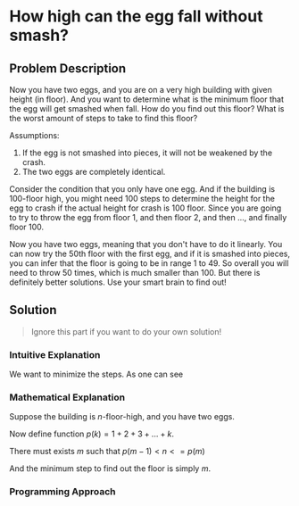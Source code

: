 # How high can the egg fall without smash?

## Problem Description

Now you have two eggs, and you are on a very high building with given height (in
floor). And you want to determine what is the minimum floor that the egg will
get smashed when fall. How do you find out this floor? What is the worst amount
of steps to take to find this floor?

Assumptions:
1. If the egg is not smashed into pieces, it will not be weakened by the crash.
2. The two eggs are completely identical.

Consider the condition that you only have one egg. And if the building
is 100-floor high, you might need 100 steps to determine the height for the egg
to crash if the actual height for crash is 100 floor. Since you are going to try
to throw the egg from floor 1, and then floor 2, and then ..., and finally floor
100.

Now you have two eggs, meaning that you don't have to do it linearly. You can
now try the 50th floor with the first egg, and if it is smashed into pieces, you
can infer that the floor is going to be in range 1 to 49. So overall you will
need to throw 50 times, which is much smaller than 100. But there is definitely
better solutions. Use your smart brain to find out!

## Solution

> Ignore this part if you want to do your own solution!

### Intuitive Explanation

We want to minimize the steps. As one can see 

### Mathematical Explanation

Suppose the building is $n$-floor-high, and you have two eggs.

Now define function $p(k) = 1 + 2 + 3 + ... + k$.

There must exists $m$ such that $p(m - 1) < n <= p(m)$

And the minimum step to find out the floor is simply $m$.

### Programming Approach
